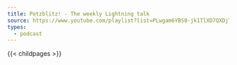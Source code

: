 ```yaml
---
title: Potzblitz! - The weekly Lightning talk
source: https://www.youtube.com/playlist?list=PLwgam6YBS0-jk1TlXD7QXDjTYJh-eJn_X
types:
  - podcast
---
```

{{< childpages >}}
